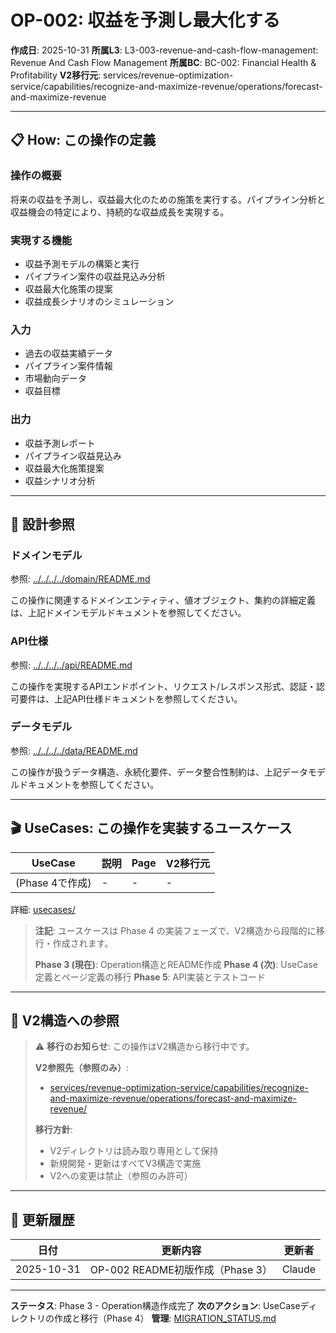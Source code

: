 # OP-002: 収益を予測し最大化する

**作成日**: 2025-10-31
**所属L3**: L3-003-revenue-and-cash-flow-management: Revenue And Cash Flow Management
**所属BC**: BC-002: Financial Health & Profitability
**V2移行元**: services/revenue-optimization-service/capabilities/recognize-and-maximize-revenue/operations/forecast-and-maximize-revenue

---

## 📋 How: この操作の定義

### 操作の概要
将来の収益を予測し、収益最大化のための施策を実行する。パイプライン分析と収益機会の特定により、持続的な収益成長を実現する。

### 実現する機能
- 収益予測モデルの構築と実行
- パイプライン案件の収益見込み分析
- 収益最大化施策の提案
- 収益成長シナリオのシミュレーション

### 入力
- 過去の収益実績データ
- パイプライン案件情報
- 市場動向データ
- 収益目標

### 出力
- 収益予測レポート
- パイプライン収益見込み
- 収益最大化施策提案
- 収益シナリオ分析

---

## 🔗 設計参照

### ドメインモデル
参照: [../../../../domain/README.md](../../../../domain/README.md)

この操作に関連するドメインエンティティ、値オブジェクト、集約の詳細定義は、上記ドメインモデルドキュメントを参照してください。

### API仕様
参照: [../../../../api/README.md](../../../../api/README.md)

この操作を実現するAPIエンドポイント、リクエスト/レスポンス形式、認証・認可要件は、上記API仕様ドキュメントを参照してください。

### データモデル
参照: [../../../../data/README.md](../../../../data/README.md)

この操作が扱うデータ構造、永続化要件、データ整合性制約は、上記データモデルドキュメントを参照してください。

---

## 🎬 UseCases: この操作を実装するユースケース

| UseCase | 説明 | Page | V2移行元 |
|---------|------|------|---------|
| (Phase 4で作成) | - | - | - |

詳細: [usecases/](usecases/)

> **注記**: ユースケースは Phase 4 の実装フェーズで、V2構造から段階的に移行・作成されます。
>
> **Phase 3 (現在)**: Operation構造とREADME作成
> **Phase 4 (次)**: UseCase定義とページ定義の移行
> **Phase 5**: API実装とテストコード

---

## 🔗 V2構造への参照

> ⚠️ **移行のお知らせ**: この操作はV2構造から移行中です。
>
> **V2参照先（参照のみ）**:
> - [services/revenue-optimization-service/capabilities/recognize-and-maximize-revenue/operations/forecast-and-maximize-revenue/](../../../../../../../services/revenue-optimization-service/capabilities/recognize-and-maximize-revenue/operations/forecast-and-maximize-revenue/)
>
> **移行方針**:
> - V2ディレクトリは読み取り専用として保持
> - 新規開発・更新はすべてV3構造で実施
> - V2への変更は禁止（参照のみ許可）

---

## 📝 更新履歴

| 日付 | 更新内容 | 更新者 |
|------|---------|--------|
| 2025-10-31 | OP-002 README初版作成（Phase 3） | Claude |

---

**ステータス**: Phase 3 - Operation構造作成完了
**次のアクション**: UseCaseディレクトリの作成と移行（Phase 4）
**管理**: [MIGRATION_STATUS.md](../../../../MIGRATION_STATUS.md)
